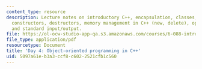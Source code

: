 ```yaml
---
content_type: resource
description: Lecture notes on introductory C++, encapsulation, classes, namespaces,
  constructors, destructors, memory management in C++ (new, delete), operator overloading,
  and standard input/output.
file: https://ol-ocw-studio-app-qa.s3.amazonaws.com/courses/6-088-introduction-to-c-memory-management-and-c-object-oriented-programming-january-iap-2010/5097a61eb3a3ccf8c6022521cfb1c560_MIT6_088IAP10_lec04.pdf
file_type: application/pdf
resourcetype: Document
title: 'Day 4: Object-oriented programming in C++'
uid: 5097a61e-b3a3-ccf8-c602-2521cfb1c560
---
```

